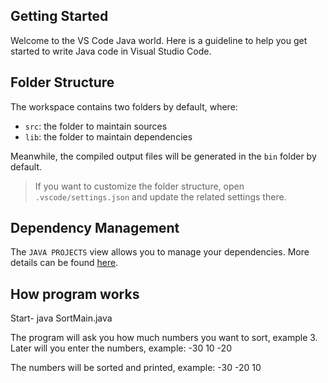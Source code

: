 ## Getting Started

Welcome to the VS Code Java world. Here is a guideline to help you get started to write Java code in Visual Studio Code.

## Folder Structure

The workspace contains two folders by default, where:

- `src`: the folder to maintain sources
- `lib`: the folder to maintain dependencies

Meanwhile, the compiled output files will be generated in the `bin` folder by default.

> If you want to customize the folder structure, open `.vscode/settings.json` and update the related settings there.

## Dependency Management

The `JAVA PROJECTS` view allows you to manage your dependencies. More details can be found [here](https://github.com/microsoft/vscode-java-dependency#manage-dependencies).

## How program works

Start- 
 java SortMain.java
 
 The program will ask you how much numbers you want to sort, example 3.
 Later will you enter the numbers, example:
 -30
 10
 -20

 The numbers will be sorted and printed, example:
 -30
 -20
 10


